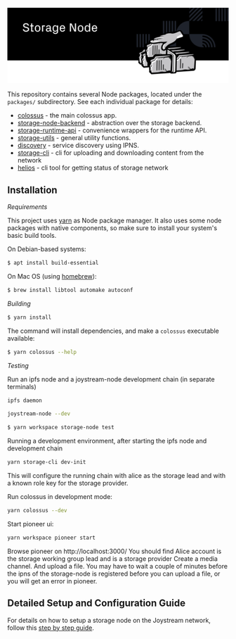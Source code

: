![Storage Nodes for Joystream](./storage-node_new.svg)

This repository contains several Node packages, located under the `packages/`
subdirectory. See each individual package for details:

- [colossus](./packages/colossus/README.md) - the main colossus app.
- [storage-node-backend](./packages/storage/README.md) - abstraction over the storage backend.
- [storage-runtime-api](./packages/runtime-api/README.md) - convenience wrappers for the runtime API.
- [storage-utils](./packages/util/README.md) - general utility functions.
- [discovery](./packages/discovery/README.md) - service discovery using IPNS.
- [storage-cli](./packages/cli/README.md) - cli for uploading and downloading content from the network
- [helios](./packages/helios/README.md) - cli tool for getting status of storage network

## Installation

_Requirements_

This project uses [yarn](https://yarnpkg.com/) as Node package manager. It also
uses some node packages with native components, so make sure to install your
system's basic build tools.

On Debian-based systems:

```bash
$ apt install build-essential
```

On Mac OS (using [homebrew](https://brew.sh/)):

```bash
$ brew install libtool automake autoconf
```

_Building_

```bash
$ yarn install
```

The command will install dependencies, and make a `colossus` executable available:

```bash
$ yarn colossus --help
```

_Testing_

Run an ipfs node and a joystream-node development chain (in separate terminals)

```sh
ipfs daemon
```

```sh
joystream-node --dev
```

```sh
$ yarn workspace storage-node test
```

Running a development environment, after starting the ipfs node and development chain

```sh
yarn storage-cli dev-init
```

This will configure the running chain with alice as the storage lead and with a known role key for
the storage provider.

Run colossus in development mode:

```sh
yarn colossus --dev
```

Start pioneer ui:

```sh
yarn workspace pioneer start

```

Browse pioneer on http://localhost:3000/
You should find Alice account is the storage working group lead and is a storage provider
Create a media channel. And upload a file. You may have to wait a couple of minutes before
the ipns of the storage-node is registered before you can upload a file, or you will get an error
in pioneer.

## Detailed Setup and Configuration Guide

For details on how to setup a storage node on the Joystream network, follow this [step by step guide](https://github.com/Joystream/helpdesk/tree/master/roles/storage-providers).
